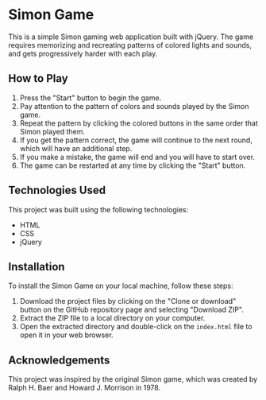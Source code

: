 # Simon Game

This is a simple Simon gaming web application built with jQuery. The game requires memorizing and recreating patterns of colored lights and sounds, and gets progressively harder with each play.


## How to Play

1. Press the "Start" button to begin the game.
2. Pay attention to the pattern of colors and sounds played by the Simon game.
3. Repeat the pattern by clicking the colored buttons in the same order that Simon played them.
4. If you get the pattern correct, the game will continue to the next round, which will have an additional step.
5. If you make a mistake, the game will end and you will have to start over.
6. The game can be restarted at any time by clicking the "Start" button.

## Technologies Used

This project was built using the following technologies:

- HTML
- CSS
- jQuery

## Installation

To install the Simon Game on your local machine, follow these steps:

1. Download the project files by clicking on the "Clone or download" button on the GitHub repository page and selecting "Download ZIP".
2. Extract the ZIP file to a local directory on your computer.
3. Open the extracted directory and double-click on the `index.html` file to open it in your web browser.

## Acknowledgements

This project was inspired by the original Simon game, which was created by Ralph H. Baer and Howard J. Morrison in 1978.
